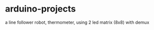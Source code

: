 arduino-projects
================

a line follower robot, thermometer, using 2 led matrix (8x8) with demux